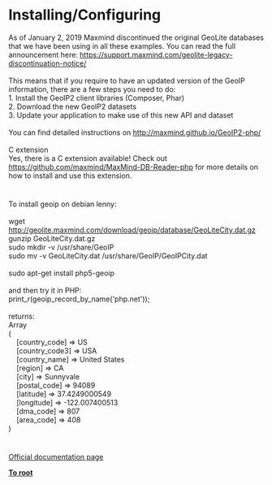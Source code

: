 # Installing/Configuring




<div class="phpcode"><span class="html">
As of January 2, 2019 Maxmind discontinued the original GeoLite databases that we have been using in all these examples. You can read the full announcement here: <a href="https://support.maxmind.com/geolite-legacy-discontinuation-notice/" rel="nofollow" target="_blank">https://support.maxmind.com/geolite-legacy-discontinuation-notice/</a><br><br>This means that if you require to have an updated version of the GeoIP information, there are a few steps you need to do:<br>1. Install the GeoIP2 client libraries (Composer, Phar)<br>2. Download the new GeoIP2 datasets<br>3. Update your application to make use of this new API and dataset<br><br>You can find detailed instructions on <a href="http://maxmind.github.io/GeoIP2-php/" rel="nofollow" target="_blank">http://maxmind.github.io/GeoIP2-php/</a><br><br>C extension<br>Yes, there is a C extension available! Check out <a href="https://github.com/maxmind/MaxMind-DB-Reader-php" rel="nofollow" target="_blank">https://github.com/maxmind/MaxMind-DB-Reader-php</a> for more details on how to install and use this extension.</span>
</div>
  

#


<div class="phpcode"><span class="html">
To install geoip on debian lenny:<br><br>wget <a href="http://geolite.maxmind.com/download/geoip/database/GeoLiteCity.dat.gz" rel="nofollow" target="_blank">http://geolite.maxmind.com/download/geoip/database/GeoLiteCity.dat.gz</a><br>gunzip GeoLiteCity.dat.gz<br>sudo mkdir -v /usr/share/GeoIP<br>sudo mv -v GeoLiteCity.dat /usr/share/GeoIP/GeoIPCity.dat<br><br>sudo apt-get install php5-geoip<br><br>and then try it in PHP:<br>print_r(geoip_record_by_name(&apos;php.net&apos;));<br><br>returns:<br>Array<br>(<br>&#xA0; &#xA0; [country_code] =&gt; US<br>&#xA0; &#xA0; [country_code3] =&gt; USA<br>&#xA0; &#xA0; [country_name] =&gt; United States<br>&#xA0; &#xA0; [region] =&gt; CA<br>&#xA0; &#xA0; [city] =&gt; Sunnyvale<br>&#xA0; &#xA0; [postal_code] =&gt; 94089<br>&#xA0; &#xA0; [latitude] =&gt; 37.4249000549<br>&#xA0; &#xA0; [longitude] =&gt; -122.007400513<br>&#xA0; &#xA0; [dma_code] =&gt; 807<br>&#xA0; &#xA0; [area_code] =&gt; 408<br>)</span>
</div>
  

#

[Official documentation page](https://www.php.net/manual/en/geoip.setup.php)

**[To root](/README.md)**